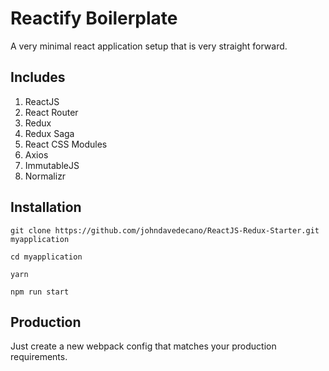 # Reactify Boilerplate
A very minimal react application setup that is very straight forward.
## Includes
1. ReactJS
2. React Router
3. Redux
4. Redux Saga
5. React CSS Modules
6. Axios
7. ImmutableJS
8. Normalizr

## Installation

``git clone https://github.com/johndavedecano/ReactJS-Redux-Starter.git myapplication``

``cd myapplication``

``yarn``

``npm run start``


## Production
Just create a new webpack config that matches your production requirements.
